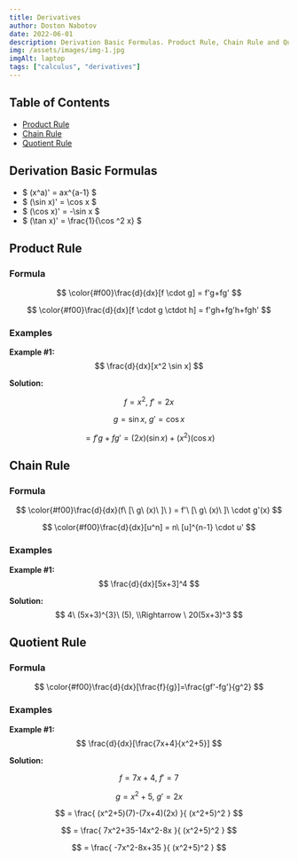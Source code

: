 ```yaml
---
title: Derivatives
author: Doston Nabotov
date: 2022-06-01
description: Derivation Basic Formulas. Product Rule, Chain Rule and Quotient Rule. Where and how to use these rules. Also, examples at the end
img: /assets/images/img-1.jpg
imgAlt: laptop
tags: ["calculus", "derivatives"]
---
```


## Table of Contents

- [Product Rule](#product-rule)
- [Chain Rule](#chain-rule)
- [Quotient Rule](#quotient-rule)

## Derivation Basic Formulas

  - $ (x^a)' = ax^{a-1} $
  - $ (\sin x)' = \cos x $
  - $ (\cos x)' = -\sin x $
  - $ (\tan x)' = \frac{1}{\cos ^2 x} $

## Product Rule

### Formula

$$ \color{#f00}\frac{d}{dx}[f \cdot g] = f'g+fg' $$

$$ \color{#f00}\frac{d}{dx}[f \cdot g \ctdot h] = f'gh+fg'h+fgh' $$

### Examples

**Example #1:** $$ \frac{d}{dx}[x^2 \sin x] $$

**Solution:** 

$$ f = x^2,\ f' = 2x $$

$$ g = \sin x, \ g' = \cos x $$

$$ = f'g+fg' = (2x)(\sin x) + (x^2)(\cos x) $$

## Chain Rule

### Formula

$$ \color{#f00}\frac{d}{dx}(f\ [\ g\ (x)\ ]\ ) = f'\ [\ g\ (x)\ ]\ \cdot g'(x) $$

$$ \color{#f00}\frac{d}{dx}[u^n] = n\ [u]^{n-1} \cdot u' $$


### Examples

**Example #1:** $$ \frac{d}{dx}[5x+3]^4 $$


**Solution:** $$ 4\ (5x+3)^{3}\ (5), \\Rightarrow \ 20(5x+3)^3 $$


## Quotient Rule

### Formula

$$ \color{#f00}\frac{d}{dx}[\frac{f}{g}]=\frac{gf'-fg'}{g^2} $$

### Examples

**Example #1:** $$ \frac{d}{dx}[\frac{7x+4}{x^2+5}] $$

**Solution:** 


$$ f = 7x+4,\ f' = 7 $$

$$ g = x^2+5, \ g' = 2x $$

$$ = \frac{ (x^2+5)(7)-(7x+4)(2x) }{ (x^2+5)^2 } $$

$$ = \frac{ 7x^2+35-14x^2-8x }{ (x^2+5)^2 } $$

$$ = \frac{ -7x^2-8x+35 }{ (x^2+5)^2 } $$
